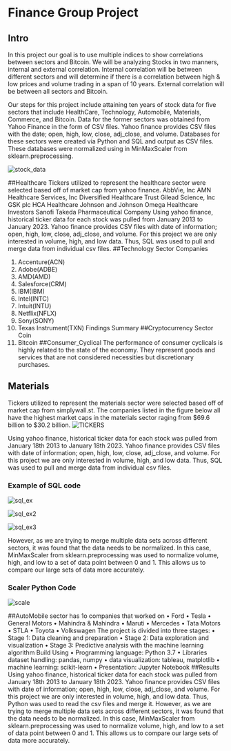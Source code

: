 # Finance Group Project
## Intro 
In this project our goal is to use multiple indices to show correlations between sectors and Bitcoin. We will be analyzing Stocks in two manners, internal and external correlation. Internal correlation will be between different sectors and will determine if there is a correlation between high & low prices and volume trading in a span of 10 years.  External correlation will be between all sectors and Bitcoin. 

Our steps for this project include attaining ten years of stock data for five sectors that include HealthCare, Technology, Automobile, Materials, Commerce, and Bitcoin. Data for the former sectors was obtained from Yahoo Finance in the form of CSV files. Yahoo finance provides CSV files with the date; open, high, low, close, adj_close, and volume.
Databases for these sectors were created via Python and SQL and output as CSV files. These databases were normalized using in MinMaxScaler from sklearn.preprocessing.


![stock_data](stock_data.png)

##Healthcare
Tickers utilized to represent the healthcare sector were selected based off of market cap from yahoo finance.
AbbVie, Inc
AMN Healthcare Services, Inc
Diversified Healthcare Trust
Gilead Science, Inc
GSK plc
HCA Healthcare
Johnson and Johnson
Omega Healthcare Investors
Sanofi
Takeda Pharmaceutical Company
Using yahoo finance, historical ticker data for each stock was pulled from January 2013 to January 2023. Yahoo finance provides CSV files with date of information; open, high, low, close, adj_close, and volume. For this project we are only interested in volume, high, and low data. Thus, SQL was used to pull and merge data from individual csv files.
##Technology Sector
Companies
1.	Accenture(ACN)
2.	Adobe(ADBE)
3.	AMD(AMD)
4.	Salesforce(CRM)
5.	IBM(IBM)
6.	Intel(INTC)
7.	Intuit(INTU)
8.	Netflix(NFLX)
9.	Sony(SONY)
10.	Texas Instrument(TXN)
Findings
Summary
##Cryptocurrency Sector
Coin
1.	Bitcoin
##Consumer_Cyclical
The performance of consumer cyclicals is highly related to the state of the economy. They represent goods and services that are not considered necessities but discretionary purchases.


## Materials 
Tickers utilized to represent the materials sector were selected based off of market cap from simplywall.st. The companies listed in the figure below all have the highest market caps in the materials sector raging from $69.6 billion to $30.2 billion.
![TICKERS](TICKERS.png)

Using yahoo finance, historical ticker data for each stock was pulled from January 18th 2013 to January 18th 2023. Yahoo finance provides CSV files with date of information; open, high, low, close, adj_close, and volume. For this project we are only interested in volume, high, and low data. Thus, SQL was used to pull and merge data from individual csv files.

### Example of SQL code
![sql_ex](sql_ex.PNG)


![sql_ex2](sql_ex2.PNG)

![sql_ex3](sql_ex3.PNG)


However, as we are trying to merge multiple data sets across different sectors, it was found that the data needs to be normalized. In this case, MinMaxScaler from sklearn.preprocessing was used to normalize volume, high, and low to a set of data point between 0 and 1. This allows us to compare our large sets of data more accurately. 

### Scaler Python Code
![scale](scale.PNG)

##AutoMobile sector has 1o companies that worked on
•	Ford
•	Tesla
•	General Motors
•	Mahindra & Mahindra
•	Maruti
•	Mercedes
•	Tata Motors
•	STLA
•	Toyota
•	Volkswagen
The project is divided into three stages:
•	Stage 1: Data cleaning and preparation
•	Stage 2: Data exploration and visualization
•	Stage 3: Predictive analysis with the machine learning algorithm
Build Using
•	Programming language: Python 3.7
•	Libraries dataset handling: pandas, numpy
•	data visualization: tableau, matplotlib
•	machine learning: scikit-learn
•	Presentation: Jupyter Notebook
##Results
Using yahoo finance, historical ticker data for each stock was pulled from January 18th 2013 to January 18th 2023. Yahoo finance provides CSV files with date of information; open, high, low, close, adj_close, and volume. For this project we are only interested in volume, high, and low data. Thus, Python was used to read the csv files and merge it. 
However, as we are trying to merge multiple data sets across different sectors, it was found that the data needs to be normalized. In this case, MinMaxScaler from sklearn.preprocessing was used to normalize volume, high, and low to a set of data point between 0 and 1. This allows us to compare our large sets of data more accurately.

